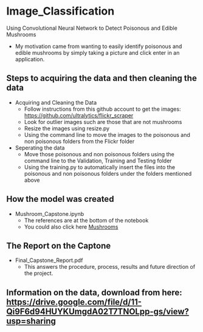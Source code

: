 # Image_Classification
Using Convolutional Neural Network to Detect Poisonous and Edible Mushrooms 

* My motivation came from wanting to easily identify poisonous and edible mushrooms by simply taking a picture and click enter in an application. 

## Steps to acquiring the data and then cleaning the data 
* Acquiring and Cleaning the Data 
  * Follow instructions from this github account to get the images: https://github.com/ultralytics/flickr_scraper
  * Look for outlier images such are those that are not mushrooms 
  * Resize the images using resize.py 
  * Using the command line to move the images to the poisonous and non poisonous folders from the Flickr folder
* Seperating the data 
  * Move those poisonous and non poisonous folders using the command line to the Validation, Training and Testing folder 
  * Using the training.py to automatically insert the files into the poisonous and non poisonous folders under the folders mentioned above

## How the model was created 
* Mushroom_Capstone.ipynb 
  * The references are at the bottom of the notebook
  * You could also click here [Mushrooms](https://nbviewer.jupyter.org/github/FunCodingPanda/Image_Classification/blob/master/Mushroom_Capstone.ipynb)

## The Report on the Captone 
* Final_Capstone_Report.pdf
  * This answers the procedure, process, results and future direction of the project. 

## Information on the data, download from here: https://drive.google.com/file/d/11-Qi9F6d94HUYKUmgdA02T7TNOLpp-gs/view?usp=sharing
